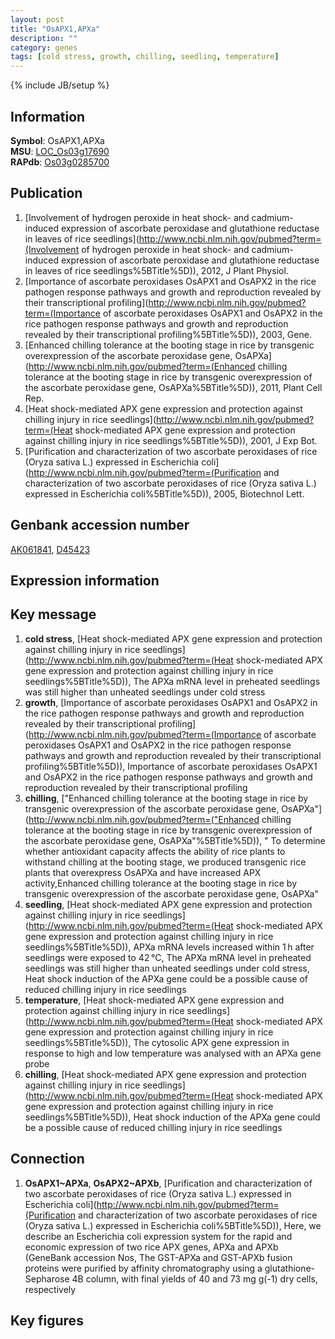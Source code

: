 ```yaml
---
layout: post
title: "OsAPX1,APXa"
description: ""
category: genes
tags: [cold stress, growth, chilling, seedling, temperature]
---
```

{% include JB/setup %}

## Information
__Symbol__: OsAPX1,APXa  
__MSU__: [LOC_Os03g17690](http://rice.plantbiology.msu.edu/cgi-bin/ORF_infopage.cgi?orf=LOC_Os03g17690)  
__RAPdb__: [Os03g0285700](http://rapdb.dna.affrc.go.jp/viewer/gbrowse_details/irgsp1?name=Os03g0285700)  

## Publication
1. [Involvement of hydrogen peroxide in heat shock- and cadmium-induced expression of ascorbate peroxidase and glutathione reductase in leaves of rice seedlings](http://www.ncbi.nlm.nih.gov/pubmed?term=(Involvement of hydrogen peroxide in heat shock- and cadmium-induced expression of ascorbate peroxidase and glutathione reductase in leaves of rice seedlings%5BTitle%5D)), 2012, J Plant Physiol.
2. [Importance of ascorbate peroxidases OsAPX1 and OsAPX2 in the rice pathogen response pathways and growth and reproduction revealed by their transcriptional profiling](http://www.ncbi.nlm.nih.gov/pubmed?term=(Importance of ascorbate peroxidases OsAPX1 and OsAPX2 in the rice pathogen response pathways and growth and reproduction revealed by their transcriptional profiling%5BTitle%5D)), 2003, Gene.
3. [Enhanced chilling tolerance at the booting stage in rice by transgenic overexpression of the ascorbate peroxidase gene, OsAPXa](http://www.ncbi.nlm.nih.gov/pubmed?term=(Enhanced chilling tolerance at the booting stage in rice by transgenic overexpression of the ascorbate peroxidase gene, OsAPXa%5BTitle%5D)), 2011, Plant Cell Rep.
4. [Heat shock-mediated APX gene expression and protection against chilling injury in rice seedlings](http://www.ncbi.nlm.nih.gov/pubmed?term=(Heat shock-mediated APX gene expression and protection against chilling injury in rice seedlings%5BTitle%5D)), 2001, J Exp Bot.
5. [Purification and characterization of two ascorbate peroxidases of rice (Oryza sativa L.) expressed in Escherichia coli](http://www.ncbi.nlm.nih.gov/pubmed?term=(Purification and characterization of two ascorbate peroxidases of rice (Oryza sativa L.) expressed in Escherichia coli%5BTitle%5D)), 2005, Biotechnol Lett.

## Genbank accession number
[AK061841](http://www.ncbi.nlm.nih.gov/nuccore/AK061841), [D45423](http://www.ncbi.nlm.nih.gov/nuccore/D45423)

## Expression information

## Key message
1. __cold stress__, [Heat shock-mediated APX gene expression and protection against chilling injury in rice seedlings](http://www.ncbi.nlm.nih.gov/pubmed?term=(Heat shock-mediated APX gene expression and protection against chilling injury in rice seedlings%5BTitle%5D)),  The APXa mRNA level in preheated seedlings was still higher than unheated seedlings under cold stress
2. __growth__, [Importance of ascorbate peroxidases OsAPX1 and OsAPX2 in the rice pathogen response pathways and growth and reproduction revealed by their transcriptional profiling](http://www.ncbi.nlm.nih.gov/pubmed?term=(Importance of ascorbate peroxidases OsAPX1 and OsAPX2 in the rice pathogen response pathways and growth and reproduction revealed by their transcriptional profiling%5BTitle%5D)), Importance of ascorbate peroxidases OsAPX1 and OsAPX2 in the rice pathogen response pathways and growth and reproduction revealed by their transcriptional profiling
3. __chilling__, ["Enhanced chilling tolerance at the booting stage in rice by transgenic overexpression of the ascorbate peroxidase gene, OsAPXa"](http://www.ncbi.nlm.nih.gov/pubmed?term=("Enhanced chilling tolerance at the booting stage in rice by transgenic overexpression of the ascorbate peroxidase gene, OsAPXa"%5BTitle%5D)), " To determine whether antioxidant capacity affects the ability of rice plants to withstand chilling at the booting stage, we produced transgenic rice plants that overexpress OsAPXa and have increased APX activity,Enhanced chilling tolerance at the booting stage in rice by transgenic overexpression of the ascorbate peroxidase gene, OsAPXa"
4. __seedling__, [Heat shock-mediated APX gene expression and protection against chilling injury in rice seedlings](http://www.ncbi.nlm.nih.gov/pubmed?term=(Heat shock-mediated APX gene expression and protection against chilling injury in rice seedlings%5BTitle%5D)),  APXa mRNA levels increased within 1 h after seedlings were exposed to 42 °C, The APXa mRNA level in preheated seedlings was still higher than unheated seedlings under cold stress, Heat shock induction of the APXa gene could be a possible cause of reduced chilling injury in rice seedlings
5. __temperature__, [Heat shock-mediated APX gene expression and protection against chilling injury in rice seedlings](http://www.ncbi.nlm.nih.gov/pubmed?term=(Heat shock-mediated APX gene expression and protection against chilling injury in rice seedlings%5BTitle%5D)),  The cytosolic APX gene expression in response to high and low temperature was analysed with an APXa gene probe
6. __chilling__, [Heat shock-mediated APX gene expression and protection against chilling injury in rice seedlings](http://www.ncbi.nlm.nih.gov/pubmed?term=(Heat shock-mediated APX gene expression and protection against chilling injury in rice seedlings%5BTitle%5D)),  Heat shock induction of the APXa gene could be a possible cause of reduced chilling injury in rice seedlings

## Connection
1. __OsAPX1~APXa__, __OsAPX2~APXb__, [Purification and characterization of two ascorbate peroxidases of rice (Oryza sativa L.) expressed in Escherichia coli](http://www.ncbi.nlm.nih.gov/pubmed?term=(Purification and characterization of two ascorbate peroxidases of rice (Oryza sativa L.) expressed in Escherichia coli%5BTitle%5D)),  Here, we describe an Escherichia coli expression system for the rapid and economic expression of two rice APX genes, APXa and APXb (GeneBank accession Nos, The GST-APXa and GST-APXb fusion proteins were purified by affinity chromatography using a glutathione-Sepharose 4B column, with final yields of 40 and 73 mg g(-1) dry cells, respectively

## Key figures


